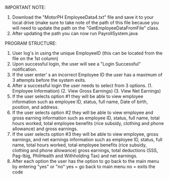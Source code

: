 IMPORTANT NOTE:
  1. Download the "MotorPH EmployeeData4.txt" file and save it to your local drive (make sure to take note of the path of this file because you will need to update the path on the "GetEmployeeDataFromFile" class.
  2. After updating the path you can now run PayrollSystem.java

PROGRAM STRUCTURE:
  1. User log's in using the unique EmployeeID (this can be located from the file on the 1st column)
  2. Upon successful login, the user will see a "Login Successful" notification.
  3. If the user enter’ s an incorrect Employee ID the user has a maximum of 3 attempts before the system exits.
  4. After a successful login the user needs to select from 3 options.
                (1. Employee Information)
                (2. View Gross Earnings)
                (3. View Net Earnings)
  5. If the user selects option #1 they will be able to view employee information such as employee ID, status, full name, Date of birth, position, and address.
  6. If the user selects option #2 they will be able to view employee and gross earning information such as employee ID, status, full name, total hours worked, total employee benefits (rice subsidy, clothing and phone allowance) and gross earnings.
  7. If the user selects option #3 they will be able to view employee, gross earnings, and net earnings information such as employee ID, status, full name, total hours worked, total employee benefits (rice subsidy, clothing and phone allowance)
     gross earnings, total deductions (SSS, Pag-Ibig, PhilHealth and Withholding Tax) and net earnings.
  8. After each option the user has the option to go back to the main menu by entering "yes" or "no"
      yes = go back to main menu
      no = exits the code
